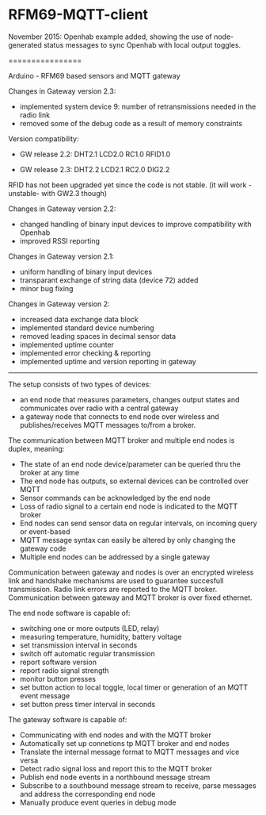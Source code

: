 RFM69-MQTT-client
================
November 2015: Openhab example added, showing the use of node-generated status messages to sync Openhab with local output toggles. 

================

Arduino - RFM69 based sensors and MQTT gateway 

Changes in Gateway version 2.3:
- implemented system device 9: number of retransmissions needed in the radio link
- removed some of the debug code as a result of memory constraints

Version compatibility:

- GW release	2.2:	DHT2.1		LCD2.0		RC1.0		RFID1.0

- GW release	2.3:	DHT2.2		LCD2.1		RC2.0   DIG2.2	


RFID has not been upgraded yet since the code is not stable. (it will work -unstable- with GW2.3 though)

Changes in Gateway version 2.2:
- changed handling of binary input devices to improve compatibility with Openhab
- improved RSSI reporting


Changes in Gateway version 2.1:
- uniform handling of binary input devices
- transparant exchange of string data (device 72) added
- minor bug fixing

Changes in Gateway version 2:
- increased data exchange data block
- implemented standard device numbering
- removed leading spaces in decimal sensor data
- implemented uptime counter
- implemented error checking & reporting
- implemented uptime and version reporting in gateway

____________________________________________________________________________________________________________________
The setup consists of two types of devices:

- an end node that measures parameters, changes output states and communicates over radio with a central gateway
- a gateway node that connects to end node over wireless and publishes/receives MQTT messages to/from a broker.

The communication between MQTT broker and multiple end nodes is duplex, meaning:
- The state of an end node device/parameter can be queried thru the broker at any time
- The end node has outputs, so external devices can be controlled over MQTT
- Sensor commands can be acknowledged by the end node
- Loss of radio signal to a certain end node is indicated to the MQTT broker
- End nodes can send sensor data on regular intervals, on incoming query or event-based
- MQTT message syntax can easily be altered by only changing the gateway code
- Multiple end nodes can be addressed by a single gateway

Communication between gateway and nodes is over an encrypted wireless link and handshake mechanisms are used to guarantee succesfull transmission. Radio link errors are reported to the MQTT broker.
Communication between gateway and MQTT broker is over fixed ethernet.

The end node software is capable of:
- switching one or more outputs (LED, relay)
- measuring temperature, humidity, battery voltage
- set transmission interval in seconds
- switch off automatic regular transmission
- report software version
- report radio signal strength
- monitor button presses 
- set button action to local toggle, local timer or generation of an MQTT event message
- set button press timer interval in seconds

The gateway software is capable of:
- Communicating with end nodes and with the MQTT broker
- Automatically set up connetions tp MQTT broker and end nodes
- Translate the internal message format to MQTT messages and vice versa
- Detect radio signal loss and report this to the MQTT broker
- Publish end node events in a northbound message stream
- Subscribe to a southbound message stream to receive, parse messages and address the corresponding end node
- Manually produce event queries in debug mode

